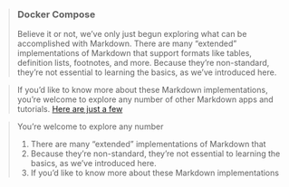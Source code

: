 > ### Docker Compose
> Believe it or not, we’ve only just begun exploring what can be accomplished with Markdown. There are many “extended” implementations of Markdown that support formats like tables, definition lists, footnotes, and more. Because they’re non-standard, they’re not essential to learning the basics, as we’ve introduced here.

> If you’d like to know more about these Markdown implementations, you’re welcome to explore any number of other Markdown apps and tutorials. [Here are just a few](https://www.google.com)

> You’re welcome to explore any number
> 1. There are many “extended” implementations of Markdown that 
> 2. Because they’re non-standard, they’re not essential to learning the basics, as we’ve introduced here.
> 3. If you’d like to know more about these Markdown implementations
